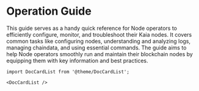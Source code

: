 # Operation Guide

This guide serves as a handy quick reference for Node operators to efficiently configure, monitor, and troubleshoot their Kaia nodes. It covers common tasks like configuring nodes, understanding and analyzing logs, managing chaindata, and using essential commands. The guide aims to help Node operators smoothly run and maintain their blockchain nodes by equipping them with key information and best practices.

```mdx-code-block
import DocCardList from '@theme/DocCardList';

<DocCardList />
```
